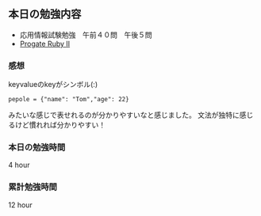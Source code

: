 ## 本日の勉強内容

- 応用情報試験勉強　午前４０問　午後５問
- [Progate Ruby II](https://prog-8.com/courses/ruby)

### 感想

keyvalueのkeyがシンボル(:)
```
pepole = {"name": "Tom","age": 22}
```
みたいな感じで表せれるのが分かりやすいなと感じました。
文法が独特に感じるけど慣れれば分かりやすい！

### 本日の勉強時間

4 hour

### 累計勉強時間

12 hour